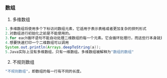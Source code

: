 ### 数组

1. 多维数组
~~~ java
1.多维数组将使用多个下标访问数组元素，它适用于表示表格或者更加复杂的排列形式
2.对数组进行初始化之前是不能使用的。
3.for each循环语句不能自动处理二维数组的每一个元素。它会循环处理行，而这些行本身就是一维数组。
4.想要快速打印一个二维数组可以调用
System.out.println(Arrays.deepToString(a));
5.Java实际上没有多维数组，只有一维数组。多维数组被解释为"数组的数组"
~~~
2. 不规则数组
~~~  java
"不规则数组"，即数组的每一行有不同的长度。
~~~